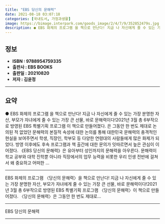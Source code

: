 ```yaml
---
title: "EBS 당신의 문해력"
date: 2021-08-18 03:07:18
categories: [국내도서, 가정과생활]
image: https://bimage.interpark.com/goods_image/2/4/7/9/352852479s.jpg
description: ● EBS 화제의 프로그램 을 책으로 만난다! 지금 나 자신에게 줄 수 있는 가장 분명한 자산, 부모가 자녀에게 줄 수 있는 가장 큰 선물, 바로 문해력이다!2021년 3월 총 6부작으로 방영된 EBS 특별기획 프로그램 이 책으로 만들어졌다. 은 그동안 한 번도 제대로 논의된 적 없었
---
```


## **정보**

- **ISBN : 9788954759335**
- **출판사 : EBS BOOKS**
- **출판일 : 20210820**
- **저자 : 김윤정**

------



## **요약**

●  EBS 화제의 프로그램 을 책으로 만난다! 지금 나 자신에게 줄 수 있는 가장 분명한 자산, 부모가 자녀에게 줄 수 있는 가장 큰 선물, 바로 문해력이다!2021년 3월 총 6부작으로 방영된 EBS 특별기획 프로그램 이 책으로 만들어졌다. 은 그동안 한 번도 제대로 논의된 적 없었던 문해력의 본질적 속성에 대한 논의를 통해 대한민국 문해력의 충격적인 현실을 보여주면서 학생, 직장인, 학부모 등 다양한 연령대의 사람들에게 많은 화제가 되었다. 방영 이후에도 후속 프로그램과 책 출간에 대한 문의가 잇따르면서 높은 관심이 이어졌다. 《EBS 당신의 문해력》은 유아부터 성인까지의 문해력을 아우른다. 문해력이 학교 공부와 대학 진학뿐 아니라 직장에서의 업무 능력을 비롯한 우리 인생 전반에 걸쳐서 왜 중요하고 어떠한 ...

------

EBS 화제의 프로그램 〈당신의 문해력〉을 책으로 만난다!
지금 나 자신에게 줄 수 있는 가장 분명한 자산, 
부모가 자녀에게 줄 수 있는 가장 큰 선물, 바로 문해력이다!2021년 3월 총 6부작으로 방영된 EBS 특별기획 프로그램 〈당신의 문해력〉이 책으로 만들어졌다. 〈당신의 문해력〉은 그동안 한 번도 제대로... 

------


EBS 당신의 문해력 

------


